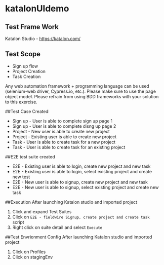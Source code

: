 # katalonUIdemo

## Test Frame Work
Katalon Studio - https://katalon.com/

## Test Scope
- Sign up flow
- Project Creation
- Task Creation

Any web automation framework + programming language can be used (selenium-web
driver, Cypress.io, etc.). Please make sure to use the page object model. Please refrain
from using BDD frameworks with your solution to this exercise.

##Test Case Created

- Sign up - User is able to complete sign up page 1
- Sign up - User is able to complete disng up page 2
- Project - New user is able to create new project
- Project - Existing user is able to create new project
- Task - User is able to create task for a new project
- Task - User is able to create task for an existing project

##E2E test suite created
- E2E - Existing user is able to login, create new project and new task
- E2E - Existing user is able to login, select existing project and create new test
- E2E - New user is able to signup, create new project and new task
- E2E - New user is able to signup, select existing project and create new task

##Execution
After launching Katalon studio and imported project
1. Click and expand Test Suites
2. Click on ```E2E - fieldwire Signup, create project and create task``` script
3. Right click on suite detail and select ```Execute```

##Test Envrionment Config
After launching Katalon studio and imported project
1. Click on Profiles
2. Click on stagingEnv
